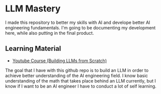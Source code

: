 
# LLM Mastery

I made this repository to better my skills with AI and develope better AI engineering fundamentals. I'm going to be documenting my development here, while also putting in the final product. 




## Learning Material

 - [Youtube Course (Building LLMs from Scratch)](https://www.youtube.com/watch?v=Xpr8D6LeAtw&list=PLPTV0NXA_ZSgsLAr8YCgCwhPIJNNtexWu)

 The goal that I have with this github repo is to build an LLM in order to achieve better understanding of the AI engineering field. I know basic understanding of the math that takes place behind an LLM currently, but I know if I want to be an AI engineer I have to conduct a lot of self learning.

 

